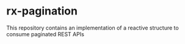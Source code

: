 # rx-pagination
This repository contains an implementation of a reactive structure to consume paginated REST APIs
